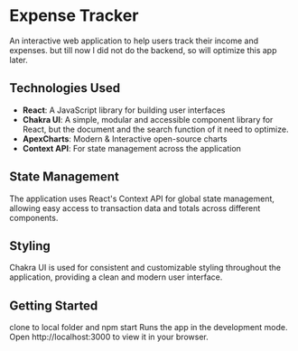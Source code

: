 # Expense Tracker

An interactive web application to help users track their income and expenses. but till now I did not do the backend, so will optimize this app later.

## Technologies Used

- **React**: A JavaScript library for building user interfaces
- **Chakra UI**: A simple, modular and accessible component library for React, but the document and the search function of it need to optimize.
- **ApexCharts**: Modern & Interactive open-source charts
- **Context API**: For state management across the application

## State Management

The application uses React's Context API for global state management, allowing easy access to transaction data and totals across different components.

## Styling

Chakra UI is used for consistent and customizable styling throughout the application, providing a clean and modern user interface.

## Getting Started

clone to local folder and npm start
Runs the app in the development mode.
Open http://localhost:3000 to view it in your browser.